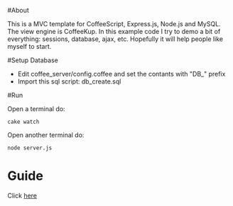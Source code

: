 #About

This is a MVC template for CoffeeScript, Express.js, Node.js and MySQL. 
The view engine is CoffeeKup. In this example code I try to demo a bit of everything: sessions, database, ajax, etc. Hopefully it will help people like myself to start.

#Setup Database

* Edit coffee_server/config.coffee and set the contants with "DB_" prefix
* Import this sql script: db_create.sql

#Run

Open a terminal do: 

```
cake watch
```

Open another terminal do:

```
node server.js
```

# Guide

Click [here](http://coffeemvc.appinmotion.com/guide)